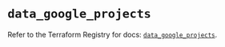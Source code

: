 # `data_google_projects`

Refer to the Terraform Registry for docs: [`data_google_projects`](https://registry.terraform.io/providers/hashicorp/google-beta/5.42.0/docs/data-sources/google_projects).
